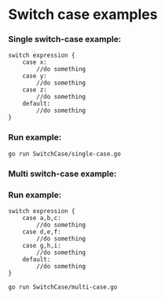 # Switch case examples

### Single switch-case example:

```
switch expression {
    case x:
        //do something
    case y:
        //do something
    case z:
        //do something
    default:
        //do something
}
```

### Run example:

```
go run SwitchCase/single-case.go 
```

### Multi switch-case example:

### Run example:

```
switch expression {
    case a,b,c:
        //do something
    case d,e,f:
        //do something
    case g,h,i:
        //do something
    default:
        //do something
}
```

```
go run SwitchCase/multi-case.go 
```
